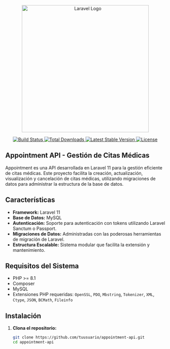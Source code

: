 <p align="center">
    <a href="https://laravel.com" target="_blank">
        <img src="https://raw.githubusercontent.com/laravel/art/master/logo-lockup/5%20SVG/2%20CMYK/1%20Full%20Color/laravel-logolockup-cmyk-red.svg" width="400" alt="Laravel Logo">
    </a>
</p>

<p align="center">
    <a href="https://github.com/laravel/framework/actions">
        <img src="https://github.com/laravel/framework/workflows/tests/badge.svg" alt="Build Status">
    </a>
    <a href="https://packagist.org/packages/laravel/framework">
        <img src="https://img.shields.io/packagist/dt/laravel/framework" alt="Total Downloads">
    </a>
    <a href="https://packagist.org/packages/laravel/framework">
        <img src="https://img.shields.io/packagist/v/laravel/framework" alt="Latest Stable Version">
    </a>
    <a href="https://packagist.org/packages/laravel/framework">
        <img src="https://img.shields.io/packagist/l/laravel/framework" alt="License">
    </a>
</p>

## Appointment API - Gestión de Citas Médicas

Appointment es una API desarrollada en Laravel 11 para la gestión eficiente de citas médicas. Este proyecto facilita la creación, actualización, visualización y cancelación de citas médicas, utilizando migraciones de datos para administrar la estructura de la base de datos.

## Características

- **Framework:** Laravel 11
- **Base de Datos:** MySQL
- **Autenticación:** Soporte para autenticación con tokens utilizando Laravel Sanctum o Passport.
- **Migraciones de Datos:** Administradas con las poderosas herramientas de migración de Laravel.
- **Estructura Escalable:** Sistema modular que facilita la extensión y mantenimiento.

## Requisitos del Sistema

- PHP >= 8.1
- Composer
- MySQL
- Extensiones PHP requeridas: `OpenSSL`, `PDO`, `Mbstring`, `Tokenizer`, `XML`, `Ctype`, `JSON`, `BCMath`, `Fileinfo`

## Instalación

1. **Clona el repositorio:**

   ```bash
   git clone https://github.com/tuusuario/appointment-api.git
   cd appointment-api

